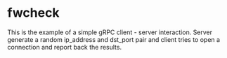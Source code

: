 # fwcheck
This is the example of a simple gRPC client - server interaction.
Server generate a random ip_address and dst_port pair and client tries to open a connection
and report back the results. 